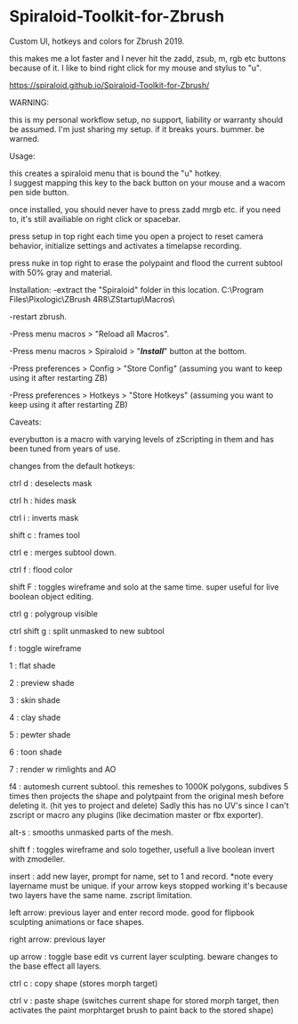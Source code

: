 # Spiraloid-Toolkit-for-Zbrush
Custom UI, hotkeys and colors for Zbrush 2019.

this makes me a lot faster and I never hit the zadd, zsub, m, rgb etc buttons because of it.  I like to bind right click for my mouse and stylus to "u".

https://spiraloid.github.io/Spiraloid-Toolkit-for-Zbrush/

WARNING:

this is my personal workflow setup, no support, liability or warranty should be assumed.  I'm just sharing my setup.  if it breaks yours.  bummer.  be warned.

Usage:

this creates a spiraloid menu that is bound the "u" hotkey.  
I suggest mapping this key to the back button on your mouse and a wacom pen side button. 

once installed, you should never have to press zadd mrgb etc.  if you need to, it's still availiable on right click or spacebar.

press setup in top right each time you open a project to reset camera behavior, initialize settings and activates a timelapse recording.

press nuke in top right to erase the polypaint and flood the current subtool with 50% gray and material.


Installation:
-extract the "Spiraloid" folder in this location.  C:\Program Files\Pixologic\ZBrush 4R8\ZStartup\Macros\

-restart zbrush.

-Press menu macros > "Reload all Macros".

-Press menu macros > Spiraloid > "_______________Install_______________"  button at the bottom.

-Press preferences > Config > "Store Config" (assuming you want to keep using it after restarting ZB)

-Press preferences > Hotkeys > "Store Hotkeys" (assuming you want to keep using it after restarting ZB)



Caveats:

everybutton is a macro with varying levels of zScripting in them and has been tuned from years of use.

changes from the default hotkeys:

ctrl d : deselects mask

ctrl h : hides mask

ctrl i : inverts mask

shift c : frames tool

ctrl e : merges subtool down.

ctrl f : flood color

shift F :  toggles wireframe and solo at the same time. super useful for live boolean object editing.

ctrl g : polygroup visible

ctrl shift g : split unmasked to new subtool

f : toggle wireframe

1 : flat shade

2 : preview shade 

3 : skin shade 

4 : clay shade 

5 : pewter shade 

6 : toon shade 

7 : render w rimlights and AO

f4 : automesh current subtool.  this remeshes to 1000K polygons, subdives 5 times then projects the shape and polytpaint from the original mesh before deleting it.  (hit yes to project and delete)  Sadly this has no UV's since I can't zscript or macro any plugins (like decimation master or fbx exporter).

alt-s : smooths unmasked parts of the mesh.

shift f : toggles wireframe and solo together, usefull a live boolean invert with zmodeller.

insert : add new layer, prompt for name, set to 1 and record.  *note every layername must be unique. if your arrow keys stopped working it's because two layers have the same name.  zscript limitation.

left arrow: previous layer and enter record mode.  good for flipbook sculpting animations or face shapes.

right arrow: previous layer

up arrow : toggle base edit vs current layer sculpting.  beware changes to the base effect all layers. 

ctrl c : copy shape (stores morph target)

ctrl v : paste shape (switches current shape for stored morph target, then activates the paint morphtarget brush to paint back to the stored shape)

